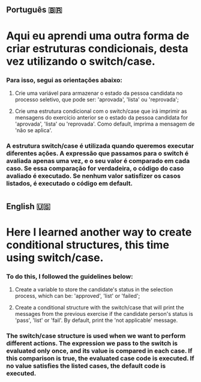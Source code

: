 ## Português 🇧🇷 

# Aqui eu aprendi uma outra forma de criar estruturas condicionais, desta vez utilizando o switch/case.

### Para isso, segui as orientações abaixo:

1. Crie uma variável para armazenar o estado da pessoa candidata no processo seletivo, que pode ser: 'aprovada', 'lista' ou 'reprovada';

2. Crie uma estrutura condicional com o switch/case que irá imprimir as mensagens do exercício anterior se o estado da pessoa candidata for 'aprovada', 'lista' ou 'reprovada'. Como default, imprima a mensagem de 'não se aplica'.

### A estrutura switch/case é utilizada quando queremos executar diferentes ações. A expressão que passamos para o switch é avaliada apenas uma vez, e o seu valor é comparado em cada caso. Se essa comparação for verdadeira, o código do caso avaliado é executado. Se nenhum valor satisfizer os casos listados, é executado o código em default.

#

## English 🇺🇸

# Here I learned another way to create conditional structures, this time using switch/case.

### To do this, I followed the guidelines below:

1. Create a variable to store the candidate's status in the selection process, which can be: 'approved', 'list' or 'failed';

2. Create a conditional structure with the switch/case that will print the messages from the previous exercise if the candidate person's status is 'pass', 'list' or 'fail'. By default, print the 'not applicable' message.

### The switch/case structure is used when we want to perform different actions. The expression we pass to the switch is evaluated only once, and its value is compared in each case. If this comparison is true, the evaluated case code is executed. If no value satisfies the listed cases, the default code is executed.